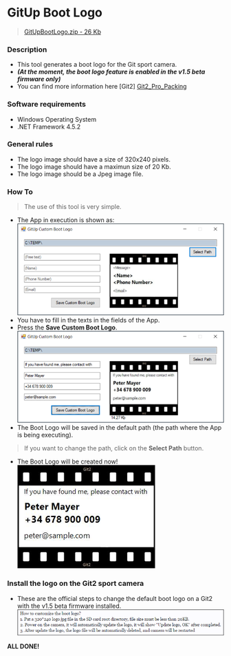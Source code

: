 # GitUp Boot Logo

> <a href="GitUpBootLogo.zip">GitUpBootLogo.zip - 26 Kb</a>

### Description
* This tool generates a boot logo for the Git sport camera.
* ***(At the moment, the boot logo feature is enabled in the v1.5 beta firmware only)***
* You can find more information here [Git2] [Git2_Pro_Packing]

### Software requirements
* Windows Operating System
* .NET Framework 4.5.2

### General rules
* The logo image should have a size of 320x240 pixels.
* The logo image should have a maximun size of 20 Kb.
* The logo image should be a Jpeg image file.

### How To
> The use of this tool is very simple.
* The App in execution is shown as:
<a><img src="0001.png?raw=true"></a>
* You have to fill in the texts in the fields of the App.
* Press the **Save Custom Boot Logo**.
<a><img src="0002.png?raw=true"></a>
* The Boot Logo will be saved in the default path (the path where the App is being executing).
> If you want to change the path, click on the **Select Path** button.
* The Boot Logo will be created now!
<a><img src="0003.png?raw=true"></a>

### Install the logo on the Git2 sport camera
* These are the official steps to change the default boot logo on a Git2 with the v1.5 beta firmware installed.
<a><img src="0004.png?raw=true"></a>

**ALL DONE!**

[Git2_Pro_Packing]: <http://www.gitup.com/en/home/12-gitup-git2-pro-action-camera.html>
